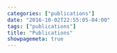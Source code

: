 ```yaml
---
categories: ["publications"]
date: "2016-10-02T22:55:05-04:00"
tags: ["publications"]
title: "Publications"
showpagemeta: true
---
```


